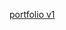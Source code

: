 [portfolio v1](https://github.com/fayjulislamalimran/portfolio-v1/assets/95949638/354c3f73-58ea-4fcf-a0e7-3caa7b678777)
